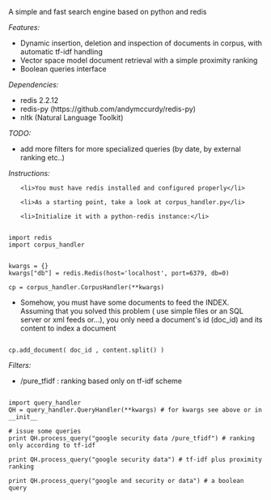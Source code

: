 <p>A simple and fast search engine based on python and redis</p>

<p>
<em>Features:</em>
<ul>
	<li>Dynamic insertion, deletion and inspection of documents in corpus, with automatic tf-idf handling</li>
	<li>Vector space model document retrieval with a simple proximity ranking</li>	
	<li>Boolean queries interface</li>
</ul>	
</p>

<p>
<em>Dependencies:</em>
<ul>
	<li>redis 2.2.12</li>
	<li>redis-py (https://github.com/andymccurdy/redis-py)</li>
	<li>nltk (Natural Language Toolkit)</li>
</ul>	
</p>	

<p>
<em>TODO:</em>
<ul>
	<li>add more filters for more specialized queries (by date, by external ranking etc..)</li>
</ul>	
</p>
	
<em>Instructions:</em>

<p>	
<ul>

	<li>You must have redis installed and configured properly</li>

	<li>As a starting point, take a look at corpus_handler.py</li>
	
	<li>Initialize it with a python-redis instance:</li>
</ul>

<pre><code>	
import redis
import corpus_handler


kwargs = {}
kwargs["db"] = redis.Redis(host='localhost', port=6379, db=0)
    	
cp = corpus_handler.CorpusHandler(**kwargs)
</code></pre>


<ul>	
	<li>Somehow, you must have some documents to feed the INDEX. Assuming that you solved this problem ( use simple files or an SQL server or xml feeds or...), you only need a document's id (doc_id) and its content to index a document</li>
</ul>


<pre><code>
cp.add_document( doc_id , content.split() )
</code></pre>
		
</p>		


<p>
<em>Filters:</em>
<ul>
	<li>/pure_tfidf : ranking based only on tf-idf scheme </li>
</ul>	

<pre><code>
import query_handler
QH = query_handler.QueryHandler(**kwargs) # for kwargs see above or in __init__

# issue some queries
print QH.process_query("google security data /pure_tfidf") # ranking only according to tf-idf

print QH.process_query("google security data") # tf-idf plus proximity ranking

print QH.process_query("google and security or data") # a boolean query

</code></pre>
</p>	